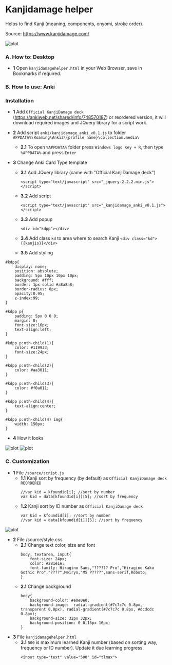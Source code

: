 # Kanjidamage helper

Helps to find Kanji (meaning, components, onyomi, stroke order).

Source: https://www.kanjidamage.com/

![plot](/source/img/kd_01.gif)


### A. How to: Desktop
- **1** Open ```kanjidamagehelper.html``` in your Web Browser, save in Bookmarks if required.

### B. How to use: Anki
### Installation
- **1** Add ```Official KanjiDamage deck``` (https://ankiweb.net/shared/info/748570187) or reordered version, it will download required images and JQuery library for a script work.

- **2** Add script ```anki/kanjidamage_anki_v0.1.js``` to folder ```APPDATA%\Roaming\Anki2\{profile name}\collection.media\```
	- **2.1**  To open ```%APPDATA%``` folder press ```Windows logo Key + R```, then type ```%APPDATA%``` and press ```Enter```

- **3** Change Anki Card Type template
	- **3.1**  Add JQuery library (came with "Official KanjiDamage deck")
   
   		```<script type="text/javascript" src="_jquery-2.2.2.min.js"></script>```
	- **3.2**  Add script
  
		```<script type="text/javascript" src="_kanjidamage_anki_v0.1.js"></script>```
		
	- **3.3**  Add popup
   
		```<div id="kdpp"></div>```
		
	- **3.4**  Add class ```kd``` to area where to search Kanji
		```<div class="kd">{{kanjis}}</div>```
		
	- **3.5**  Add styling
```
#kdpp{
	display: none;
	position: absolute;   
	padding: 5px 10px 10px 10px;
	background: #fff;	
	border: 1px solid #a8a8a8;	
	border-radius: 8px;	
	opacity:0.95;
	z-index:99;
}

#kdpp p{
	padding: 5px 0 0 0;
	margin: 0;
	font-size:16px;
	text-align:left;
}

#kdpp p:nth-child(1){
	color: #119933;	
	font-size:24px;
}

#kdpp p:nth-child(2){
	color: #aa3011;
}

#kdpp p:nth-child(3){
	color: #f0a011;
}

#kdpp p:nth-child(4){
	text-align:center;
}

#kdpp p:nth-child(4) img{
	width: 150px;
}
```

- **4** How it looks
  
![plot](/source/img/install_guide_01.jpg)
![plot](/source/img/install_guide_02.jpg)

### C. Customization
- **1** File ```/source/script.js```
	- **1.1** Kanji sort by frequency (by default) as ```Official KanjiDamage deck REORDERED``` 
		```
		//var kid = kfoundid[i]; //sort by number
		var kid = data[kfoundid[i]][5]; //sort by frequency
		```
	- **1.2** Kanji sort by ID number as ```Official KanjiDamage deck``` 
		```
		var kid = kfoundid[i]; //sort by number
		//var kid = data[kfoundid[i]][5]; //sort by frequency
		```
![plot](/source/img/install_guide_05.jpg)
- **2** File /source/style.css
	- **2.1** Change text color, size and font
		```
		body, textarea, input{
			font-size: 24px;
			color: #281e1e;
			font-family: Hiragino Sans,"?????? Pro","Hiragino Kaku Gothic Pro","????",Meiryo,"MS P????",sans-serif,Roboto;  
		}
		```
	- **2.1** Change background
		```
		body{						
			background-color: #e0e0e0;
			background-image:  radial-gradient(#7c7c7c 0.8px, transparent 0.8px), radial-gradient(#7c7c7c 0.8px, #dcdcdc 0.8px);
			background-size: 32px 32px;
			background-position: 0 0,16px 16px;		
		}
		```
- **3** File ```kanjidamagehelper.html```
	- **3.1** ```500``` is maximum learned Kanji number (based on sorting way, frequency or ID number). Update it due learning progress.			
		```
		<input type="text" value="500" id="tlmax">
		```
